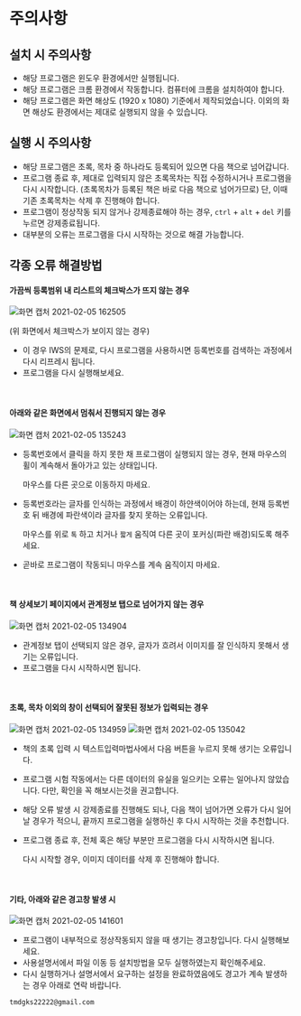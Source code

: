 # 주의사항

## 설치 시 주의사항
- 해당 프로그램은 윈도우 환경에서만 실행됩니다.
- 해당 프로그램은 크롬 환경에서 작동합니다. 컴퓨터에 크롬을 설치하여야 합니다.
- 해당 프로그램은 화면 해상도 (1920 x 1080) 기준에서 제작되었습니다.
  이외의 화면 해상도 환경에서는 제대로 실행되지 않을 수 있습니다.

## 실행 시 주의사항
- 해당 프로그램은 초록, 목차 중 하나라도 등록되어 있으면 다음 책으로 넘어갑니다. 
- 프로그램 종료 후, 제대로 입력되지 않은 초록목차는 직접 수정하시거나 프로그램을 다시 시작합니다. 
  (초록목차가 등록된 책은 바로 다음 책으로 넘어가므로)
  단, 이때 기존 초록목차는 삭제 후 진행해야 합니다.
- 프로그램이 정상작동 되지 않거나 강제종료해야 하는 경우, `ctrl` + `alt` + `del` 키를 누르면 강제종료됩니다.
- 대부분의 오류는 프로그램을 다시 시작하는 것으로 해결 가능합니다.

## 각종 오류 해결방법
#### 가끔씩 등록범위 내 리스트의 체크박스가 뜨지 않는 경우

![화면 캡처 2021-02-05 162505](https://user-images.githubusercontent.com/45682868/107883249-29c83780-6f31-11eb-9086-c936aa680fee.png)

(위 화면에서 체크박스가 보이지 않는 경우)

- 이 경우 IWS의 문제로, 다시 프로그램을 사용하시면 등록번호를 검색하는 과정에서 다시 리프레시 됩니다. 
- 프로그램을 다시 실행해보세요.

<br>

#### 아래와 같은 화면에서 멈춰서 진행되지 않는 경우

![화면 캡처 2021-02-05 135243](https://user-images.githubusercontent.com/45682868/107883247-292fa100-6f31-11eb-9a75-f448b8ac50c4.png)

- 등록번호에서 클릭을 하지 못한 채 프로그램이 실행되지 않는 경우, 현재 마우스의 휠이 계속해서 돌아가고 있는 상태입니다.
  
  마우스를 다른 곳으로 이동하지 마세요.
- 등록번호라는 글자를 인식하는 과정에서 배경이 하얀색이어야 하는데, 현재 등록번호 뒤 배경에 파란색이라 글자를 찾지 못하는 오류입니다.
  
  마우스를 위로 `톡` 하고 치거나 `짧게` 움직여 다른 곳이 포커싱(파란 배경)되도록 해주세요.
- 곧바로 프로그램이 작동되니 마우스를 계속 움직이지 마세요.
  
  
<br>

#### 책 상세보기 페이지에서 관계정보 탭으로 넘어가지 않는 경우

![화면 캡처 2021-02-05 134904](https://user-images.githubusercontent.com/45682868/107883542-f1c1f400-6f32-11eb-8f54-39330cb69838.png)
  
- 관계정보 탭이 선택되지 않은 경우, 글자가 흐려서 이미지를 잘 인식하지 못해서 생기는 오류입니다.
- 프로그램을 다시 시작하시면 됩니다.

<br>

#### 초록, 목차 이외의 창이 선택되어 잘못된 정보가 입력되는 경우

![화면 캡처 2021-02-05 134959](https://user-images.githubusercontent.com/45682868/107883245-28970a80-6f31-11eb-9197-c33409cd415a.png)
![화면 캡처 2021-02-05 135042](https://user-images.githubusercontent.com/45682868/107883246-28970a80-6f31-11eb-97a4-4443a10506b1.png)
  
- 책의 초록 입력 시 텍스트입력마법사에서 다음 버튼을 누르지 못해 생기는 오류입니다.
- 프로그램 시험 작동에서는 다른 데이터의 유실을 일으키는 오류는 일어나지 않았습니다. 다만, 확인을 꼭 해보시는것을 권고합니다.
- 해당 오류 발생 시 강제종료를 진행해도 되나, 다음 책이 넘어가면 오류가 다시 일어날 경우가 적으니, 끝까지 프로그램을 실행하신 후 다시 시작하는 것을 추천합니다.
- 프로그램 종료 후, 전체 혹은 해당 부분만 프로그램을 다시 시작하시면 됩니다.

  다시 시작할 경우, 이미지 데이터를 삭제 후 진행해야 합니다.
  
  <br>

#### 기타, 아래와 같은 경고창 발생 시

![화면 캡처 2021-02-05 141601](https://user-images.githubusercontent.com/45682868/107883248-292fa100-6f31-11eb-87e3-c7e94fb93ce8.png)
  
- 프로그램이 내부적으로 정상작동되지 않을 때 생기는 경고창입니다. 다시 실행해보세요.
- 사용설명서에서 파일 이동 등 설치방법을 모두 실행하였는지 확인해주세요.
- 다시 실행하거나 설명서에서 요구하는 설정을 완료하였음에도 경고가 계속 발생하는 경우 아래로 연락 바랍니다.


`tmdgks22222@gmail.com`
